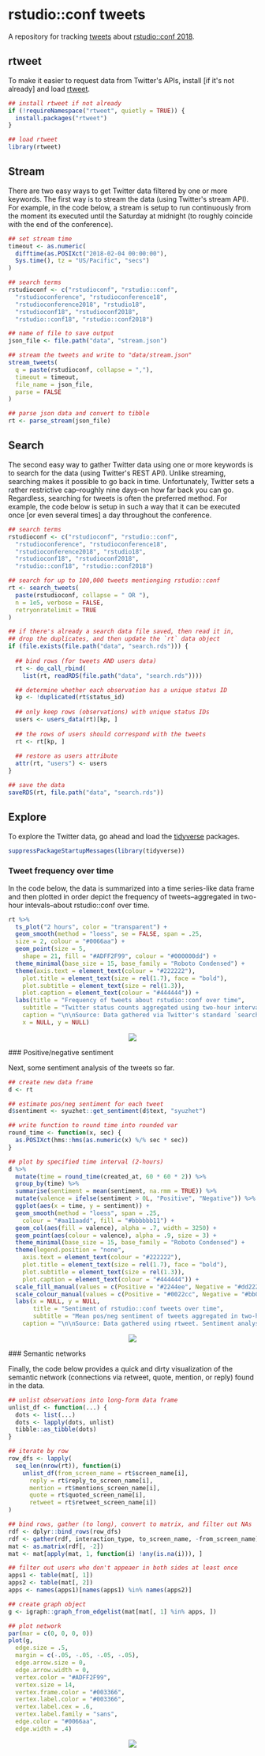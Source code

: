
rstudio::conf tweets
====================

A repository for tracking [tweets](https://twitter.com/hashtag/rstudioconf?f=tweets&vertical=default&src=hash) about [rstudio::conf 2018](https://www.rstudio.com/conference/).

rtweet
------

To make it easier to request data from Twitter's APIs, install \[if it's not already\] and load [rtweet](http://rtweet.info).

``` r
## install rtweet if not already
if (!requireNamespace("rtweet", quietly = TRUE)) {
  install.packages("rtweet")
}

## load rtweet
library(rtweet)
```

Stream
------

There are two easy ways to get Twitter data filtered by one or more keywords. The first way is to stream the data (using Twitter's stream API). For example, in the code below, a stream is setup to run continuously from the moment its executed until the Saturday at midnight (to roughly coincide with the end of the conference).

``` r
## set stream time
timeout <- as.numeric(
  difftime(as.POSIXct("2018-02-04 00:00:00"),
  Sys.time(), tz = "US/Pacific", "secs")
)

## search terms
rstudioconf <- c("rstudioconf", "rstudio::conf", 
  "rstudioconference", "rstudioconference18", 
  "rstudioconference2018", "rstudio18", 
  "rstudioconf18", "rstudioconf2018", 
  "rstudio::conf18", "rstudio::conf2018")

## name of file to save output
json_file <- file.path("data", "stream.json")

## stream the tweets and write to "data/stream.json"
stream_tweets(
  q = paste(rstudioconf, collapse = ","), 
  timeout = timeout,
  file_name = json_file,
  parse = FALSE
)

## parse json data and convert to tibble
rt <- parse_stream(json_file)
```

Search
------

The second easy way to gather Twitter data using one or more keywords is to search for the data (using Twitter's REST API). Unlike streaming, searching makes it possible to go back in time. Unfortunately, Twitter sets a rather restrictive cap–roughly nine days–on how far back you can go. Regardless, searching for tweets is often the preferred method. For example, the code below is setup in such a way that it can be executed once \[or even several times\] a day throughout the conference.

``` r
## search terms
rstudioconf <- c("rstudioconf", "rstudio::conf", 
  "rstudioconference", "rstudioconference18", 
  "rstudioconference2018", "rstudio18", 
  "rstudioconf18", "rstudioconf2018", 
  "rstudio::conf18", "rstudio::conf2018")

## search for up to 100,000 tweets mentionging rstudio::conf
rt <- search_tweets(
  paste(rstudioconf, collapse = " OR "), 
  n = 1e5, verbose = FALSE,
  retryonratelimit = TRUE
)

## if there's already a search data file saved, then read it in,
## drop the duplicates, and then update the `rt` data object
if (file.exists(file.path("data", "search.rds"))) {
  
  ## bind rows (for tweets AND users data)
  rt <- do_call_rbind(
    list(rt, readRDS(file.path("data", "search.rds"))))

  ## determine whether each observation has a unique status ID
  kp <- !duplicated(rt$status_id)
  
  ## only keep rows (observations) with unique status IDs
  users <- users_data(rt)[kp, ]
  
  ## the rows of users should correspond with the tweets
  rt <- rt[kp, ]
  
  ## restore as users attribute
  attr(rt, "users") <- users
}

## save the data
saveRDS(rt, file.path("data", "search.rds"))
```

Explore
-------

To explore the Twitter data, go ahead and load the [tidyverse](http://tidyverse.org) packages.

``` r
suppressPackageStartupMessages(library(tidyverse))
```

### Tweet frequency over time

In the code below, the data is summarized into a time series-like data frame and then plotted in order depict the frequency of tweets–aggregated in two-hour intevals–about rstudio::conf over time.

``` r
rt %>%
  ts_plot("2 hours", color = "transparent") +
  geom_smooth(method = "loess", se = FALSE, span = .25, 
  size = 2, colour = "#0066aa") +
  geom_point(size = 5,
    shape = 21, fill = "#ADFF2F99", colour = "#000000dd") + 
  theme_minimal(base_size = 15, base_family = "Roboto Condensed") + 
  theme(axis.text = element_text(colour = "#222222"), 
    plot.title = element_text(size = rel(1.7), face = "bold"),
    plot.subtitle = element_text(size = rel(1.3)),
    plot.caption = element_text(colour = "#444444")) + 
  labs(title = "Frequency of tweets about rstudio::conf over time",
    subtitle = "Twitter status counts aggregated using two-hour intervals", 
    caption = "\n\nSource: Data gathered via Twitter's standard `search/tweets` API using rtweet",
    x = NULL, y = NULL)
```

<p style="text-align:center;">
<img src="README_files/figure-markdown_github/unnamed-chunk-5-1.png" < /img>
</p>
### Positive/negative sentiment

Next, some sentiment analysis of the tweets so far.

``` r
## create new data frame
d <- rt

## estimate pos/neg sentiment for each tweet
d$sentiment <- syuzhet::get_sentiment(d$text, "syuzhet")

## write function to round time into rounded var
round_time <- function(x, sec) {
  as.POSIXct(hms::hms(as.numeric(x) %/% sec * sec))
}

## plot by specified time interval (2-hours)
d %>%
  mutate(time = round_time(created_at, 60 * 60 * 2)) %>%
  group_by(time) %>%
  summarise(sentiment = mean(sentiment, na.rmm = TRUE)) %>%
  mutate(valence = ifelse(sentiment > 0L, "Positive", "Negative")) %>%
  ggplot(aes(x = time, y = sentiment)) +
  geom_smooth(method = "loess", span = .25,
    colour = "#aa11aadd", fill = "#bbbbbb11") +
  geom_col(aes(fill = valence), alpha = .7, width = 3250) +
  geom_point(aes(colour = valence), alpha = .9, size = 3) +
  theme_minimal(base_size = 15, base_family = "Roboto Condensed") + 
  theme(legend.position = "none",
    axis.text = element_text(colour = "#222222"), 
    plot.title = element_text(size = rel(1.7), face = "bold"),
    plot.subtitle = element_text(size = rel(1.3)),
    plot.caption = element_text(colour = "#444444")) + 
  scale_fill_manual(values = c(Positive = "#2244ee", Negative = "#dd2222")) +
  scale_colour_manual(values = c(Positive = "#0022cc", Negative = "#bb0000")) +
  labs(x = NULL, y = NULL,
       title = "Sentiment of rstudio::conf tweets over time",
       subtitle = "Mean pos/neg sentiment of tweets aggregated in two-hour intervals",
    caption = "\n\nSource: Data gathered using rtweet. Sentiment analysis done using syuzhet")
```

<p style="text-align:center;">
<img src="README_files/figure-markdown_github/unnamed-chunk-6-1.png" < /img>
</p>
### Semantic networks

Finally, the code below provides a quick and dirty visualization of the semantic network (connections via retweet, quote, mention, or reply) found in the data.

``` r
## unlist observations into long-form data frame
unlist_df <- function(...) {
  dots <- list(...)
  dots <- lapply(dots, unlist)
  tibble::as_tibble(dots)
}

## iterate by row
row_dfs <- lapply(
  seq_len(nrow(rt)), function(i) 
    unlist_df(from_screen_name = rt$screen_name[i],
      reply = rt$reply_to_screen_name[i],
      mention = rt$mentions_screen_name[i],
      quote = rt$quoted_screen_name[i],
      retweet = rt$retweet_screen_name[i])
)

## bind rows, gather (to long), convert to matrix, and filter out NAs
rdf <- dplyr::bind_rows(row_dfs)
rdf <- gather(rdf, interaction_type, to_screen_name, -from_screen_name)
mat <- as.matrix(rdf[, -2])
mat <- mat[apply(mat, 1, function(i) !any(is.na(i))), ]

## filter out users who don't appeaer in both sides at least once
apps1 <- table(mat[, 1])
apps2 <- table(mat[, 2])
apps <- names(apps1)[names(apps1) %in% names(apps2)]

## create graph object
g <- igraph::graph_from_edgelist(mat[mat[, 1] %in% apps, ])

## plot network
par(mar = c(0, 0, 0, 0))
plot(g, 
  edge.size = .5,
  margin = c(-.05, -.05, -.05, -.05),
  edge.arrow.size = 0,
  edge.arrow.width = 0,
  vertex.color = "#ADFF2F99",
  vertex.size = 14,
  vertex.frame.color = "#003366",
  vertex.label.color = "#003366",
  vertex.label.cex = .6,
  vertex.label.family = "sans",
  edge.color = "#0066aa",
  edge.width = .4)
```

<p style="text-align:center;">
<img src="README_files/figure-markdown_github/unnamed-chunk-7-1.png" < /img>
</p>
